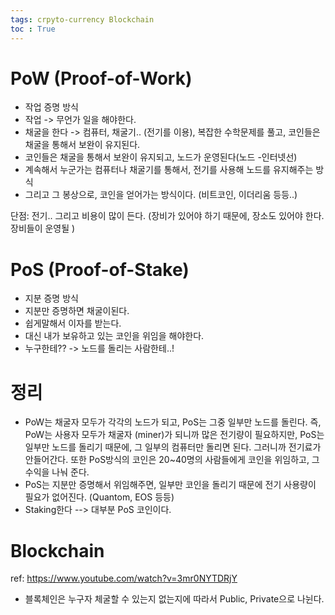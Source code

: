 ```yaml
---
tags: crpyto-currency Blockchain
toc : True
---
```


# PoW (Proof-of-Work)
* 작업 증명 방식
* 작업 -> 무언가 일을 해야한다.
* 채굴을 한다 -> 컴퓨터, 채굴기.. (전기를 이용), 복잡한 수학문제를 풀고, 코인들은 채굴을 통해서 보완이 유지된다.
* 코인들은 채굴을 통해서 보완이 유지되고, 노드가 운영된다(노드 -인터넷선)
* 계속해서 누군가는 컴퓨터나 채굴기를 통해서, 전기를 사용해 노드를 유지해주는 방식
* 그리고 그 봉상으로, 코인을 얻어가는 방식이다. (비트코인, 이더리움 등등..)

단점: 전기.. 그리고 비용이 많이 든다. (장비가 있어야 하기 때문에, 장소도 있어야 한다. 장비들이 운영될 )

# PoS (Proof-of-Stake)
* 지분 증명 방식
* 지분만 증명하면 채굴이된다. 
* 쉽게말해서 이자를 받는다. 
* 대신 내가 보유하고 있는 코인을 위임을 해야한다. 
* 누구한테?? -> 노드를 돌리는 사람한테..!

# 정리
* PoW는 채굴자 모두가 각각의 노드가 되고, PoS는 그중 일부만 노드를 돌린다. 즉, PoW는 사용자 모두가 채굴자 (miner)가 되니까 많은 전기량이 필요하지만, PoS는 일부만 노드를 돌리기 때문에, 그 일부의 컴퓨터만 돌리면 된다. 그러니까 전기료가 안들어간다. 또한 PoS방식의 코인은 20~40명의 사람들에게 코인을 위임하고, 그 수익을 나눠 준다.
* PoS는 지분만 증명해서 위임해주면, 일부만 코인을 돌리기 때문에 전기 사용량이 필요가 없어진다. (Quantom, EOS 등등)
* Staking한다 --> 대부분 PoS 코인이다. 

# Blockchain
ref: <https://www.youtube.com/watch?v=3mr0NYTDRjY>
* 블록체인은 누구자 체굴할 수 있는지 없는지에 따라서 Public, Private으로 나뉜다.

